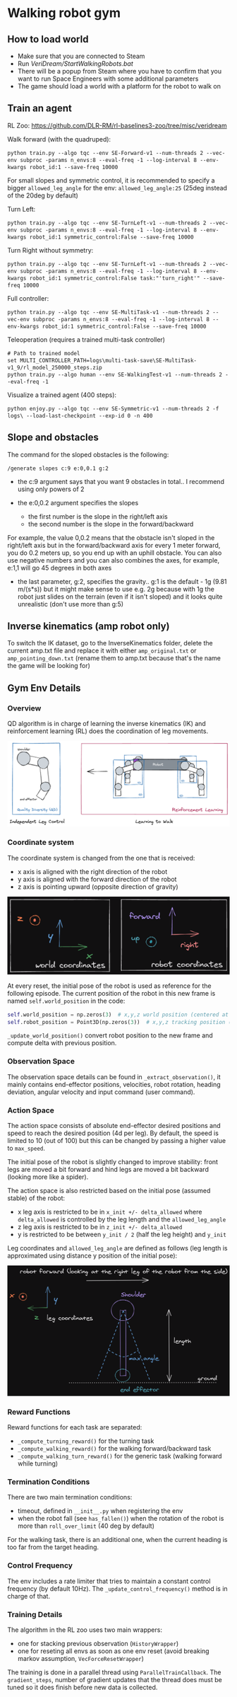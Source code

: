 # Walking robot gym

## How to load world

- Make sure that you are connected to Steam
- Run *VeriDream/StartWalkingRobots.bat*
- There will be a popup from Steam where you have to confirm that you want to run Space Engineers with some additional parameters
- The game should load a world with a platform for the robot to walk on

## Train an agent

RL Zoo: https://github.com/DLR-RM/rl-baselines3-zoo/tree/misc/veridream

Walk forward (with the quadruped):
```
python train.py --algo tqc --env SE-Forward-v1 --num-threads 2 --vec-env subproc -params n_envs:8 --eval-freq -1 --log-interval 8 --env-kwargs robot_id:1 --save-freq 10000
```

For small slopes and symmetric control, it is recommended to specify a bigger `allowed_leg_angle` for the env: `allowed_leg_angle:25` (25deg instead of the 20deg by default)

Turn Left:
```
python train.py --algo tqc --env SE-TurnLeft-v1 --num-threads 2 --vec-env subproc -params n_envs:8 --eval-freq -1 --log-interval 8 --env-kwargs robot_id:1 symmetric_control:False --save-freq 10000
```

Turn Right without symmetry:
```
python train.py --algo tqc --env SE-TurnLeft-v1 --num-threads 2 --vec-env subproc -params n_envs:8 --eval-freq -1 --log-interval 8 --env-kwargs robot_id:1 symmetric_control:False task:"'turn_right'" --save-freq 10000
```

Full controller:
```
python train.py --algo tqc --env SE-MultiTask-v1 --num-threads 2 --vec-env subproc -params n_envs:8 --eval-freq -1 --log-interval 8 --env-kwargs robot_id:1 symmetric_control:False --save-freq 10000
```

Teleoperation (requires a trained multi-task controller)
```
# Path to trained model
set MULTI_CONTROLLER_PATH=logs\multi-task-save\SE-MultiTask-v1_9/rl_model_250000_steps.zip
python train.py --algo human --env SE-WalkingTest-v1 --num-threads 2 --eval-freq -1
```

Visualize a trained agent (400 steps):
```
python enjoy.py --algo tqc --env SE-Symmetric-v1 --num-threads 2 -f logs\ --load-last-checkpoint --exp-id 0 -n 400
```

## Slope and obstacles

The command for the sloped obstacles is the following:
```
/generate slopes c:9 e:0,0.1 g:2
```
- the c:9 argument says that you want 9 obstacles in total.. I recommend using only powers of 2

- the e:0,0.2 argument specifies the slopes
  - the first number is the slope in the right/left axis
  - the second number is the slope in the forward/backward

For example, the value 0,0.2 means that the obstacle isn't sloped in the right/left axis but in the forward/backward axis for every 1 meter forward, you do 0.2 meters up, so you end up with an uphill obstacle.
You can also use negative numbers and you can also combines the axes, for example, e:1,1 will go 45 degrees in both axes

- the last parameter, g:2, specifies the gravity.. g:1 is the default - 1g (9.81 m/(s*s))
but it might make sense to use e.g. 2g because with 1g the robot just slides on the terrain (even if it isn't sloped) and it looks quite unrealistic
(don't use more than g:5)


## Inverse kinematics (amp robot only)

To switch the IK dataset, go to the InverseKinematics folder, delete the current amp.txt file and replace it with either `amp_original.txt` or `amp_pointing_down.txt` (rename them to amp.txt because that's the name the game will be looking for)


## Gym Env Details

### Overview

QD algorithm is in charge of learning the inverse kinematics (IK) and reinforcement learning (RL) does the coordination of leg movements.

![QD RL](./images/qd_rl_robot.png)

### Coordinate system

The coordinate system is changed from the one that is received:
- x axis is aligned with the right direction of the robot
- y axis is aligned with the forward direction of the robot
- z axis is pointing upward (opposite direction of gravity)

![World Coordinates](./images/world_coords.png)

At every reset, the initial pose of the robot is used as reference for the following episode.
The current position of the robot in this new frame is named `self.world_position` in the code:

```python
self.world_position = np.zeros(3)  # x,y,z world position (centered at zero at reset)
self.robot_position = Point3D(np.zeros(3))  # x,y,z tracking position (without transform)
```
`_update_world_position()` convert robot position to the new frame and compute delta with previous position.

### Observation Space

The observation space details can be found in `_extract_observation()`, it mainly contains end-effector positions, velocities, robot rotation, heading deviation, angular velocity and input command (user command).

### Action Space

The action space consists of absolute end-effector desired positions and speed to reach the desired
position (4d per leg).
By default, the speed is limited to 10 (out of 100) but this can be changed by passing a higher value to `max_speed`.

The initial pose of the robot is slightly changed to improve stability: front legs are moved a bit forward and hind legs are moved a bit backward (looking more like a spider).

The action space is also restricted based on the initial pose (assumed stable) of the robot:
- x leg axis is restricted to be in `x_init +/- delta_allowed` where `delta_allowed` is controlled by the leg length and the `allowed_leg_angle`
- z leg axis is restricted to be in `z_init +/- delta_allowed`
- y is restricted to be between `y_init / 2` (half the leg height) and `y_init`

Leg coordinates and `allowed_leg_angle` are defined as follows (leg length is approximated using distance y position of the initial pose):

![Leg allowed angle](./images/leg_coords.png)

### Reward Functions

Reward functions for each task are separated:
- `_compute_turning_reward()` for the turning task
- `_compute_walking_reward()` for the walking forward/backward task
- `_compute_walking_turn_reward()` for the generic task (walking forward while turning)

### Termination Conditions

There are two main termination conditions:
- timeout, defined in `__init__.py` when registering the env
- when the robot fall (see `has_fallen()`) when the rotation of the robot is more than `roll_over_limit` (40 deg by default)

For the walking task, there is an additional one, when the current heading is too far from the target heading.

### Control Frequency

The env includes a rate limiter that tries to maintain a constant control frequency (by default 10Hz).
The `_update_control_frequency()` method is in charge of that.


### Training Details

The algorithm in the RL zoo uses two main wrappers:
- one for stacking previous observation (`HistoryWrapper`)
- one for reseting all envs as soon as one env reset (avoid breaking markov assumption, `VecForceResetWrapper`)

The training is done in a parallel thread using `ParallelTrainCallback`.
The `gradient_steps`, number of gradient updates that the thread does must be tuned so it does finish before new data is collected.
